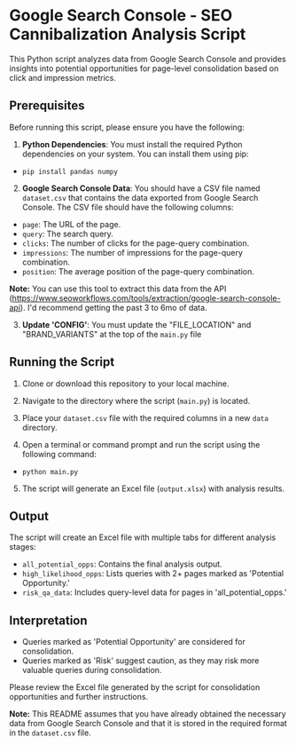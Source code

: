 # Google Search Console - SEO Cannibalization Analysis Script

This Python script analyzes data from Google Search Console and provides insights into potential opportunities for page-level consolidation based on click and impression metrics.

## Prerequisites

Before running this script, please ensure you have the following:

1. **Python Dependencies**: You must install the required Python dependencies on your system. You can install them using pip:
- `pip install pandas numpy`

2. **Google Search Console Data**: You should have a CSV file named `dataset.csv` that contains the data exported from Google Search Console. The CSV file should have the following columns:

- `page`: The URL of the page.
- `query`: The search query.
- `clicks`: The number of clicks for the page-query combination.
- `impressions`: The number of impressions for the page-query combination.
- `position`: The average position of the page-query combination.

**Note:** You can use this tool to extract this data from the API (https://www.seoworkflows.com/tools/extraction/google-search-console-api). I'd recommend getting the past 3 to 6mo of data.

3. **Update 'CONFIG'**: You must update the "FILE_LOCATION" and "BRAND_VARIANTS" at the top of the `main.py` file

## Running the Script

1. Clone or download this repository to your local machine.

2. Navigate to the directory where the script (`main.py`) is located.

3. Place your `dataset.csv` file with the required columns in a new `data` directory.

4. Open a terminal or command prompt and run the script using the following command:

- `python main.py`

5. The script will generate an Excel file (`output.xlsx`) with analysis results.

## Output

The script will create an Excel file with multiple tabs for different analysis stages:

- `all_potential_opps`: Contains the final analysis output.
- `high_likelihood_opps`: Lists queries with 2+ pages marked as 'Potential Opportunity.'
- `risk_qa_data`: Includes query-level data for pages in 'all_potential_opps.'

## Interpretation

- Queries marked as 'Potential Opportunity' are considered for consolidation.
- Queries marked as 'Risk' suggest caution, as they may risk more valuable queries during consolidation.

Please review the Excel file generated by the script for consolidation opportunities and further instructions.

**Note:** This README assumes that you have already obtained the necessary data from Google Search Console and that it is stored in the required format in the `dataset.csv` file.



